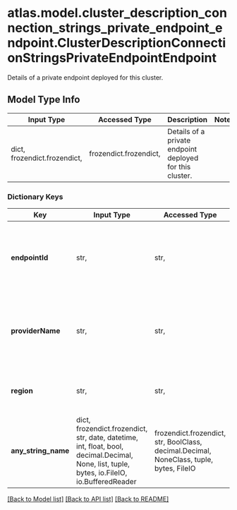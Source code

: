 # atlas.model.cluster_description_connection_strings_private_endpoint_endpoint.ClusterDescriptionConnectionStringsPrivateEndpointEndpoint

Details of a private endpoint deployed for this cluster.

## Model Type Info
Input Type | Accessed Type | Description | Notes
------------ | ------------- | ------------- | -------------
dict, frozendict.frozendict,  | frozendict.frozendict,  | Details of a private endpoint deployed for this cluster. | 

### Dictionary Keys
Key | Input Type | Accessed Type | Description | Notes
------------ | ------------- | ------------- | ------------- | -------------
**endpointId** | str,  | str,  | Unique string that the cloud provider uses to identify the private endpoint. | [optional] 
**providerName** | str,  | str,  | Cloud provider in which MongoDB Cloud deploys the private endpoint. | [optional] must be one of ["AWS", "AZURE", "GCP", ] 
**region** | str,  | str,  | Region where the private endpoint is deployed. | [optional] 
**any_string_name** | dict, frozendict.frozendict, str, date, datetime, int, float, bool, decimal.Decimal, None, list, tuple, bytes, io.FileIO, io.BufferedReader | frozendict.frozendict, str, BoolClass, decimal.Decimal, NoneClass, tuple, bytes, FileIO | any string name can be used but the value must be the correct type | [optional]

[[Back to Model list]](../../README.md#documentation-for-models) [[Back to API list]](../../README.md#documentation-for-api-endpoints) [[Back to README]](../../README.md)


